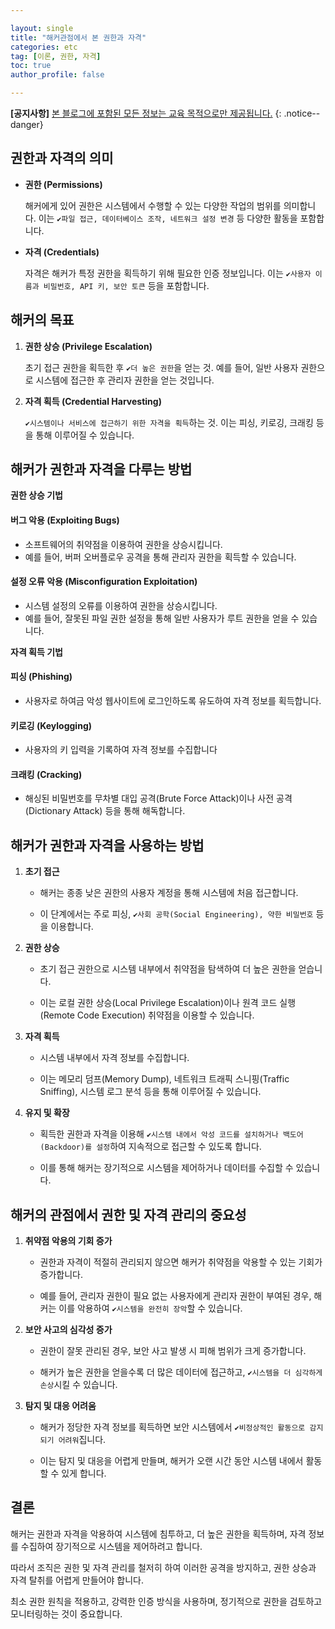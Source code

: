 ```yaml
---

layout: single
title: "해커관점에서 본 권한과 자격"
categories: etc
tag: [이론, 권한, 자격]
toc: true
author_profile: false

---
```


**[공지사항]** [본 블로그에 포함된 모든 정보는 교육 목적으로만 제공됩니다.](https://weo0o0.github.io/notice/notice/)
{: .notice--danger}

## 권한과 자격의 의미

- **권한 (Permissions)**
  
  해커에게 있어 권한은 시스템에서 수행할 수 있는 다양한 작업의 범위를 의미합니다. 이는 `✔️파일 접근, 데이터베이스 조작, 네트워크 설정 변경` 등 다양한 활동을 포함합니다.

- **자격 (Credentials)**
  
  자격은 해커가 특정 권한을 획득하기 위해 필요한 인증 정보입니다. 이는 `✔️사용자 이름과 비밀번호, API 키, 보안 토큰` 등을 포함합니다.

## 해커의 목표

1. **권한 상승 (Privilege Escalation)**
   
   초기 접근 권한을 획득한 후 `✔️더 높은 권한`을 얻는 것. 예를 들어, 일반 사용자 권한으로 시스템에 접근한 후 관리자 권한을 얻는 것입니다.

2. **자격 획득 (Credential Harvesting)**
   
   `✔️시스템이나 서비스에 접근하기 위한 자격을 획득`하는 것. 이는 피싱, 키로깅, 크래킹 등을 통해 이루어질 수 있습니다.

## 해커가 권한과 자격을 다루는 방법

**권한 상승 기법**

<div class="notice--primary">
<h4>버그 악용 (Exploiting Bugs)</h4>
<ul>
    <li>소프트웨어의 취약점을 이용하여 권한을 상승시킵니다.</li>
    <li>예를 들어, 버퍼 오버플로우 공격을 통해 관리자 권한을 획득할 수 있습니다.</li>
</ul>
</div>

<div class="notice--primary">
<h4>설정 오류 악용 (Misconfiguration Exploitation)</h4>
<ul>
    <li>시스템 설정의 오류를 이용하여 권한을 상승시킵니다.</li>
    <li>예를 들어, 잘못된 파일 권한 설정을 통해 일반 사용자가 루트 권한을 얻을 수 있습니다.</li>
</ul>
</div>

**자격 획득 기법**

<div class="notice--primary">
<h4>피싱 (Phishing)</h4>
<ul>
    <li>사용자로 하여금 악성 웹사이트에 로그인하도록 유도하여 자격 정보를 획득합니다.</li>
</ul>
</div>

<div class="notice--primary">
<h4>키로깅 (Keylogging)</h4>
<ul>
    <li>사용자의 키 입력을 기록하여 자격 정보를 수집합니다</li>
</ul>
</div>

<div class="notice--primary">
<h4>크래킹 (Cracking)</h4>
<ul>
    <li>해싱된 비밀번호를 무차별 대입 공격(Brute Force Attack)이나 사전 공격(Dictionary Attack) 등을 통해 해독합니다.</li>
</ul>
</div>

## 해커가 권한과 자격을 사용하는 방법

1. **초기 접근**
   
   - 해커는 종종 낮은 권한의 사용자 계정을 통해 시스템에 처음 접근합니다. 
   
   - 이 단계에서는 주로 피싱, `✔️사회 공학(Social Engineering), 약한 비밀번호` 등을 이용합니다.

2. **권한 상승**
   
   - 초기 접근 권한으로 시스템 내부에서 취약점을 탐색하여 더 높은 권한을 얻습니다.
   
   - 이는 로컬 권한 상승(Local Privilege Escalation)이나 원격 코드 실행(Remote Code Execution) 취약점을 이용할 수 있습니다.

3. **자격 획득**
   
   - 시스템 내부에서 자격 정보를 수집합니다. 
   
   - 이는 메모리 덤프(Memory Dump), 네트워크 트래픽 스니핑(Traffic Sniffing), 시스템 로그 분석 등을 통해 이루어질 수 있습니다.

4. **유지 및 확장**
   
   - 획득한 권한과 자격을 이용해 `✔️시스템 내에서 악성 코드를 설치하거나 백도어(Backdoor)를 설정`하여 지속적으로 접근할 수 있도록 합니다. 
   
   - 이를 통해 해커는 장기적으로 시스템을 제어하거나 데이터를 수집할 수 있습니다.

## 해커의 관점에서 권한 및 자격 관리의 중요성

1. **취약점 악용의 기회 증가**
   
   - 권한과 자격이 적절히 관리되지 않으면 해커가 취약점을 악용할 수 있는 기회가 증가합니다.
   
   - 예를 들어, 관리자 권한이 필요 없는 사용자에게 관리자 권한이 부여된 경우, 해커는 이를 악용하여 `✔️시스템을 완전히 장악`할 수 있습니다.

2. **보안 사고의 심각성 증가**
   
   - 권한이 잘못 관리된 경우, 보안 사고 발생 시 피해 범위가 크게 증가합니다.
   
   - 해커가 높은 권한을 얻을수록 더 많은 데이터에 접근하고, `✔️시스템을 더 심각하게 손상`시킬 수 있습니다.

3. **탐지 및 대응 어려움**
   
   - 해커가 정당한 자격 정보를 획득하면 보안 시스템에서 `✔️비정상적인 활동으로 감지되기 어려워`집니다.
   
   - 이는 탐지 및 대응을 어렵게 만들며, 해커가 오랜 시간 동안 시스템 내에서 활동할 수 있게 합니다.

## 결론

해커는 권한과 자격을 악용하여 시스템에 침투하고, 더 높은 권한을 획득하며, 자격 정보를 수집하여 장기적으로 시스템을 제어하려고 합니다.

따라서 조직은 권한 및 자격 관리를 철저히 하여 이러한 공격을 방지하고, 권한 상승과 자격 탈취를 어렵게 만들어야 합니다.

최소 권한 원칙을 적용하고, 강력한 인증 방식을 사용하며, 정기적으로 권한을 검토하고 모니터링하는 것이 중요합니다.
